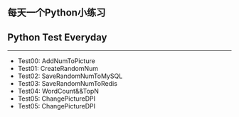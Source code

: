 ## 每天一个Python小练习
## Python Test Everyday

----

* Test00: AddNumToPicture
* Test01: CreateRandomNum
* Test02: SaveRandomNumToMySQL
* Test03: SaveRandomNumToRedis
* Test04: WordCount&&TopN
* Test05: ChangePictureDPI
* Test05: ChangePictureDPI